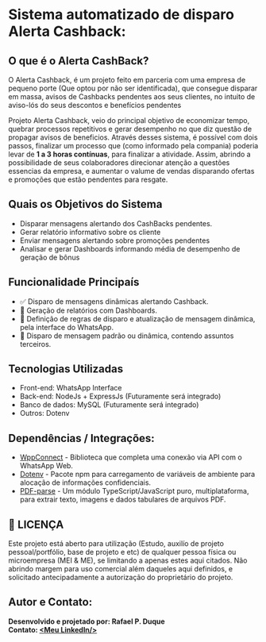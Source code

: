 # Sistema automatizado de disparo Alerta Cashback:

<h2>O que é o Alerta CashBack?</h2>
<p>
  O Alerta Cashback, é um projeto feito em parceria com uma empresa de pequeno porte (Que optou por não ser identificada),
  que consegue disparar em massa, avisos de Cashbacks pendentes aos seus clientes, no intuito de aviso-lós do seus descontos e benefícios pendentes
</p>
<p>
  Projeto Alerta Cashback, veio do principal objetivo de economizar tempo, quebrar processos repetitivos e gerar desempenho no que
  diz questão de propagar avisos de beneficios. Através desses sistema, é possível com dois passos, finalizar um processo que (como informado pela compania)
  poderia levar de <strong>1 a 3 horas contínuas</strong>, para finalizar a atividade. Assim, abrindo a possibilidade de seus colaboradores direcionar atenção a questões 
  essencias da empresa, e aumentar o valume de vendas disparando ofertas e promoções que estão pendentes para resgate.
</p>

<h2>Quais os Objetivos do Sistema</h2>
<p>
  <ul>
    <li>Disparar mensagens alertando dos CashBacks pendentes.</li>
    <li>Gerar relatório informativo sobre os cliente</li>
    <li>Enviar mensagens alertando sobre promoções pendentes</li>
    <li>Analisar e gerar Dashboards informando média de desempenho de geração de bônus</li>
  </ul>
</p>

<h2>Funcionalidade Principaís</h2>
<p>
  <ul>
    <li>✅ Disparo de mensagens dinâmicas alertando Cashback.</li>
    <li>🔄️ Geração de relatórios com Dashboards.</li>
    <li>🔄️ Definição de regras de disparo e atualização de mensagem dinâmica, pela interface do WhatsApp.</li>
    <li>🔄️ Disparo de mensagem padrão ou dinâmica, contendo assuntos terceiros.</li>
  </ul>
</p>

<h2>Tecnologias Utilizadas</h2>
<p>
  <ul>
    <li>Front-end: WhatsApp Interface</li>
    <li>Back-end: NodeJs + ExpressJs (Futuramente será integrado)</li>
    <li>Banco de dados: MySQL (Futuramente será integrado)</li>
    <li>Outros: Dotenv</li>
  </ul>
</p>

<h2>Dependências / Integrações:</h2>
<p>
  <ul>
    <li><a href="https://github.com/wppconnect-team/wppconnect">WppConnect</a> - Biblioteca que completa uma conexão via API com o WhatsApp Web.</li>
    <li><a href="https://www.npmjs.com/package/dotenv">Dotenv</a> - Pacote npm para carregamento de variáveis de ambiente para alocação de informações confidenciais.</li>
    <li><a href="https://www.npmjs.com/package/pdf-parse">PDF-parse</a> - Um módulo TypeScript/JavaScript puro, multiplataforma, para extrair texto, imagens e dados tabulares de arquivos PDF.</li>
  </ul>
</p>

<h2><strong>🔐 LICENÇA</strong></h2>
<p>
  Este projeto está aberto para utilização (Estudo, auxilío de projeto pessoal/portfólio, base de projeto e etc) de qualquer pessoa física ou microempresa (MEI & ME),
  se limitando a apenas estes aqui citados. Não abrindo margem para uso comercial além daqueles aqui definidos, e solicitado antecipadamente a autorização do proprietário do projeto.
</p>

<h2>Autor e Contato:</h2>
<p>
  <strong>Desenvolvido e projetado por: Rafael P. Duque</strong><br>
  <strong>Contato: <a href="https://www.linkedin.com/in/rafaell-p-duque/" target="_blank">&lt;Meu LinkedIn/&gt;</a></strong>
</p>
